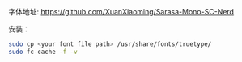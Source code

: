 字体地址: <https://github.com/XuanXiaoming/Sarasa-Mono-SC-Nerd>

安装：
```bash
sudo cp <your font file path> /usr/share/fonts/truetype/
sudo fc-cache -f -v
```
